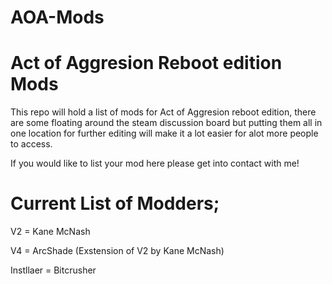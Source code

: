 # AOA-Mods
# Act of Aggresion Reboot edition Mods

This repo will hold a list of mods for Act of Aggresion reboot edition, there are some floating around the steam discussion board but putting them all in one location for further editing will make it a lot easier for alot more people to access.

If you would like to list your mod here please get into contact with me!

# Current List of Modders;

V2 = Kane McNash

V4 = ArcShade (Exstension of V2 by Kane McNash)

Instllaer = Bitcrusher

